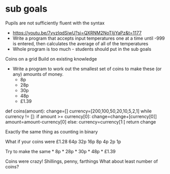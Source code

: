 sub goals
========

Pupils are not sufficiently fluent with the syntax


* https://youtu.be/7vyzIqdSiwU?si=QXRNM2NoTIjjYaPz&t=1177
* Write a program that accepts input temperatures one at a time until -999 is entered, then calculates the average of all of the temperatures
* Whole program is too much - students should put in the sub goals


Coins on a grid
Build on existing knowledge

* Write a program to work out the smallest set of coins to make these (or any) amounts of money.
    * 8p
    * 28p
    * 30p
    * 48p
    * £1.39

def coins(amount):
    change=[]
    currency=[200,100,50,20,10,5,2,1]
    while currency != []:
        if amount >= currency[0]:
            change=change+[currency[0]]
            amount=amount-currency[0]
        else:
            currency=currency[1:]
    return change

Exactly the same thing as counting in binary

What if your coins were
£1.28 64p 32p 16p 8p 4p 2p 1p

Try to make the same 
    * 8p
    * 28p
    * 30p
    * 48p
    * £1.39

Coins were crazy!
Shillings, penny, farthings
What about least number of coins? 
